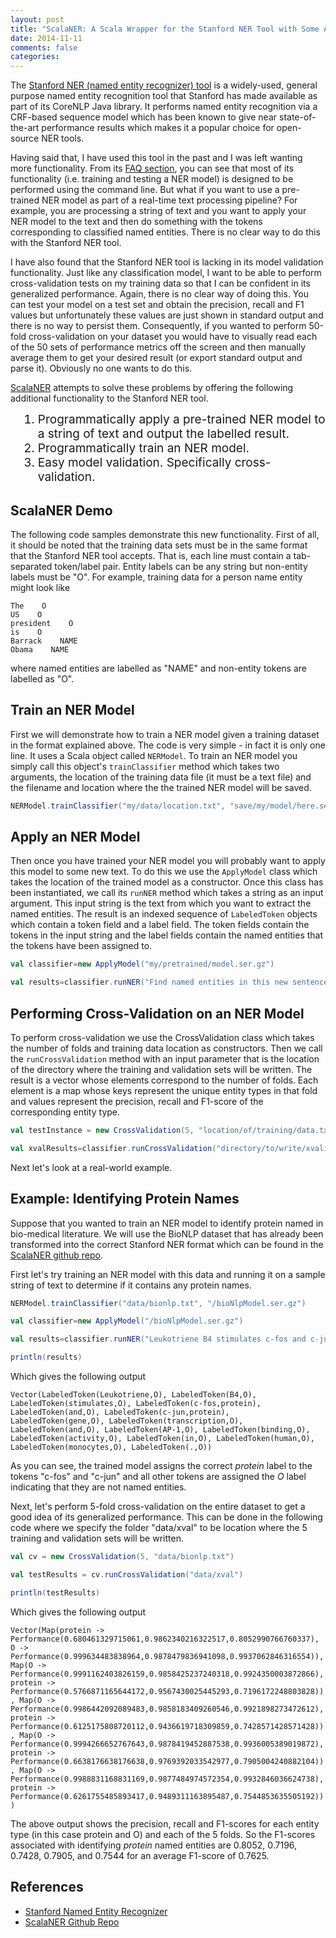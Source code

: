 ```yaml
---
layout: post
title: "ScalaNER: A Scala Wrapper for the Stanford NER Tool with Some Added Features"
date: 2014-11-11
comments: false
categories: 
---
```


The [Stanford NER (named entity recognizer) tool](http://nlp.stanford.edu/software/CRF-NER.shtml) is a widely-used, general purpose named entity recognition tool that Stanford has made available as part of its CoreNLP Java library.  It performs named entity recognition via a CRF-based sequence model which has been known to give near state-of-the-art performance results which makes it a popular choice for open-source NER tools.

Having said that, I have used this tool in the past and I was left wanting more functionality.  From its [FAQ section](http://nlp.stanford.edu/software/crf-faq.shtml), you can see that most of its functionality (i.e. training and testing a NER model) is designed to be performed using the command line.  But what if you want to use a pre-trained NER model as part of a real-time text processing pipeline?  For example, you are processing a string of text and you want to apply your NER model to the text and then do something with the tokens corresponding to classified named entities.  There is no clear way to do this with the Stanford NER tool.

I have also found that the Stanford NER tool is lacking in its model validation functionality.  Just like any classification model, I want to be able to perform cross-validation tests on my training data so that I can be confident in its generalized performance.  Again, there is no clear way of doing this.  You can test your model on a test set and obtain the precision, recall and F1 values but unfortunately these values are just shown in standard output and there is no way to persist them.  Consequently, if you wanted to perform 50-fold cross-validation on your dataset you would have to visually read each of the 50 sets of performance metrics off the screen and then manually average them to get your desired result (or export standard output and parse it).  Obviously no one wants to do this.

[ScalaNER](https://github.com/alexminnaar/ScalaNER) attempts to solve these problems by offering the following additional functionality to the Stanford NER tool.

<ol style="margin-left: 20px">
  <li style="font-size:19px">Programmatically apply a pre-trained NER model to a string of text and output the labelled result.</li>
  <li style="font-size:19px">Programmatically train an NER model.</li>
  <li style="font-size:19px">Easy model validation.  Specifically cross-validation.</li>
</ol>

## ScalaNER Demo

The following code samples demonstrate this new functionality.  First of all, it should be noted that the training data sets must be in the same format that the Stanford NER tool accepts.  That is, each line must contain a tab-separated token/label pair.  Entity labels can be any string but non-entity labels must be "O".  For example, training data for a person name entity might look like

```
The    O
US    O
president    O
is    O
Barrack    NAME
Obama    NAME
```

where named entities are labelled as "NAME" and non-entity tokens are labelled as "O".

## Train an NER Model

First we will demonstrate how to train a NER model given a training dataset in the format explained above.  The code is very simple - in fact it is only one line.  It uses a Scala object called ```NERModel```.  To train an NER model you simply call this object's ```trainClassifier``` method which takes two arguments, the location of the training data file (it must be a text file) and the filename and location where the the trained NER model will be saved.

```scala
NERModel.trainClassifier("my/data/location.txt", "save/my/model/here.ser.gz")
```

## Apply an NER Model

Then once you have trained your NER model you will probably want to apply this model to some new text.  To do this we use the ```ApplyModel``` class which takes the location of the trained model as a constructor.  Once this class has been instantiated, we call its ```runNER``` method which takes a string as an input argument.  This input string is the text from which you want to extract the named entities.  The result is an indexed sequence of ```LabeledToken``` objects which contain a token field and a label field.  The token fields contain the tokens in the input string and the label fields contain the named entities that the tokens have been assigned to.

```scala
val classifier=new ApplyModel("my/pretrained/model.ser.gz")

val results=classifier.runNER("Find named entities in this new sentence.")
```

## Performing Cross-Validation on an NER Model

To perform cross-validation we use the CrossValidation class which takes the number of folds and training data location as constructors.  Then we call the ```runCrossValidation``` method with an input parameter that is the location of the directory where the training and validation sets will be written.  The result is a vector whose elements correspond to the number of folds.  Each element is a map whose keys represent the unique entity types in that fold and values represent the precision, recall and F1-score of the corresponding entity type.

```scala
val testInstance = new CrossValidation(5, "location/of/training/data.txt")

val xvalResults=classifier.runCrossValidation("directory/to/write/xvalidation/data/")
```

Next let's look at a real-world example.

## Example: Identifying Protein Names

Suppose that you wanted to train an NER model to identify protein named in bio-medical literature.  We will use the BioNLP dataset that has already been transformed into the correct Stanford NER format which can be found in the [ScalaNER github repo](https://github.com/alexminnaar/ScalaNER/tree/master/data).

First let's try training an NER model with this data and running it on a sample string of text to determine if it contains any protein names.

```scala
NERModel.trainClassifier("data/bionlp.txt", "/bioNlpModel.ser.gz")

val classifier=new ApplyModel("/bioNlpModel.ser.gz")

val results=classifier.runNER("Leukotriene B4 stimulates c-fos and c-jun gene transcription and AP-1 binding activity in human monocytes.")

println(results)
```

Which gives the following output

```Vector(LabeledToken(Leukotriene,O), LabeledToken(B4,O), LabeledToken(stimulates,O), LabeledToken(c-fos,protein), LabeledToken(and,O), LabeledToken(c-jun,protein), LabeledToken(gene,O), LabeledToken(transcription,O), LabeledToken(and,O), LabeledToken(AP-1,O), LabeledToken(binding,O), LabeledToken(activity,O), LabeledToken(in,O), LabeledToken(human,O), LabeledToken(monocytes,O), LabeledToken(.,O))```

As you can see, the trained model assigns the correct _protein_ label to the tokens "c-fos" and "c-jun" and all other tokens are assigned the _O_ label indicating that they are not named entities.

Next, let's perform 5-fold cross-validation on the entire dataset to get a good idea of its generalized performance.  This can be done in the following code where we specify the folder "data/xval" to be location where the 5 training and validation sets will be written.

```scala
val cv = new CrossValidation(5, "data/bionlp.txt")

val testResults = cv.runCrossValidation("data/xval")

println(testResults)
```

Which gives the following output

```Vector(Map(protein -> Performance(0.680461329715061,0.9862340216322517,0.8052990766760337), O -> Performance(0.999634483838964,0.9878479836941098,0.9937062846316554)), Map(O -> Performance(0.9991162403826159,0.9858425237240318,0.9924350003872866), protein -> Performance(0.5766871165644172,0.9567430025445293,0.7196172248803828)), Map(O -> Performance(0.9986442092089483,0.9858183409260546,0.9921898273472612), protein -> Performance(0.6125175808720112,0.9436619718309859,0.7428571428571428)), Map(O -> Performance(0.9994266652767643,0.9878419452887538,0.9936005389019872), protein -> Performance(0.6638176638176638,0.9769392033542977,0.7905004240882104)), Map(O -> Performance(0.9988831168831169,0.9877484974572354,0.9932846036624738), protein -> Performance(0.6261755485893417,0.9489311163895487,0.7544853635505192)))```

The above output shows the precision, recall and F1-scores for each entity type (in this case protein and O) and each of the 5 folds.  So the F1-scores associated with identifying _protein_ named entities are 0.8052, 0.7196, 0.7428, 0.7905, and 0.7544 for an average F1-score of 0.7625.

## References

* [Stanford Named Entity Recognizer](http://nlp.stanford.edu/software/CRF-NER.shtml)
* [ScalaNER Github Repo](https://github.com/alexminnaar/ScalaNER)
